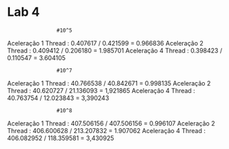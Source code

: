 # Lab 4
 
                    #10^5
Aceleração 1 Thread : 0.407617 / 0.421599 = 0.966836 
Aceleração 2 Thread : 0.409412 / 0.206180 = 1.985701
Aceleração 4 Thread : 0.398423 / 0.110547 = 3.604105

                    #10^7
Aceleração 1 Thread : 40.766538 / 40.842671 = 0.998135
Aceleração 2 Thread : 40.620727 / 21.136093 = 1,921865
Aceleração 4 Thread : 40.763754 / 12.023843 = 3,390243

                    #10^8
Aceleração 1 Thread : 407.506156 / 407.506156 = 0.996107
Aceleração 2 Thread : 406.600628 / 213.207832 = 1.907062
Aceleração 4 Thread : 406.082952 / 118.359581 = 3,430925
